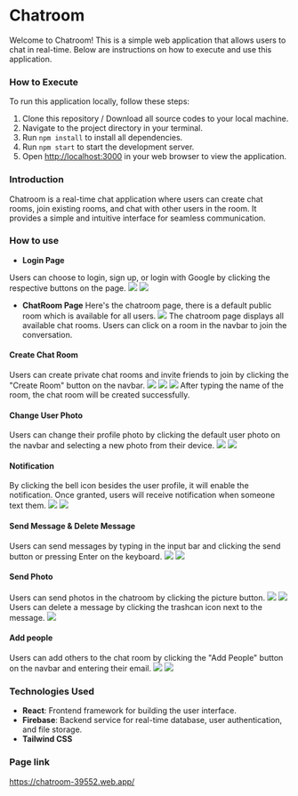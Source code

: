 # Chatroom

Welcome to Chatroom! This is a simple web application that allows users to chat in real-time. Below are instructions on how to execute and use this application.

### How to Execute

To run this application locally, follow these steps:

1. Clone this repository / Download all source codes to your local machine.
2. Navigate to the project directory in your terminal.
3. Run `npm install` to install all dependencies.
4. Run `npm start` to start the development server.
5. Open [http://localhost:3000](http://localhost:3000) in your web browser to view the application.

### Introduction

Chatroom is a real-time chat application where users can create chat rooms, join existing rooms, and chat with other users in the room. It provides a simple and intuitive interface for seamless communication.

### How to use


- **Login Page**

Users can choose to login, sign up, or login with Google by clicking the respective buttons on the page.
![](https://i.imgur.com/Yp4Tr1l.png)
![](https://i.imgur.com/BnP07Pn.png)

- **ChatRoom Page**
Here's the chatroom page, there is a default public room which is available for all users.
![](https://i.imgur.com/dsc58v1.png)
The chatroom page displays all available chat rooms. Users can click on a room in the navbar to join the conversation.

#### Create Chat Room
Users can create private chat rooms and invite friends to join by clicking the "Create Room" button on the navbar.
![](https://i.imgur.com/VfQsfif.png)
![](https://i.imgur.com/ylHIGZt.png)
![](https://i.imgur.com/bUKoor8.png)
After typing the name of the room, the chat room will be created successfully.

#### Change User Photo

Users can change their profile photo by clicking the default user photo on the navbar and selecting a new photo from their device.
![](https://i.imgur.com/nqRYghR.png)
![](https://i.imgur.com/W05rdzJ.png)

#### Notification
By clicking the bell icon besides the user profile, it will enable the notification.
Once granted, users will receive notification when someone text them.
![](https://i.imgur.com/gifbPZQ.png)
![](https://i.imgur.com/4gcf8R3.png)

#### Send Message & Delete Message
Users can send messages by typing in the input bar and clicking the send button or pressing Enter on the keyboard.
![](https://i.imgur.com/sqItPxD.png)
![](https://i.imgur.com/DZ5QC7F.png)

#### Send Photo
Users can send photos in the chatroom by clicking the picture button.
![](https://i.imgur.com/DZ5QC7F.png)
![](https://i.imgur.com/2XQQFzz.png)
Users can delete a message by clicking the trashcan icon next to the message.
![](https://i.imgur.com/dc3D9ii.png)

#### Add people
Users can add others to the chat room by clicking the "Add People" button on the navbar and entering their email.
![](https://i.imgur.com/aGVXKqn.png)
![](https://i.imgur.com/kqPUyxY.png)


### Technologies Used

- **React**: Frontend framework for building the user interface.
- **Firebase**: Backend service for real-time database, user authentication, and file storage.
- **Tailwind CSS**


### Page link
https://chatroom-39552.web.app/